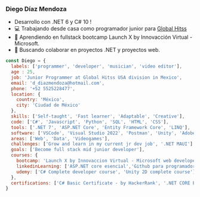 ### Diego Díaz Mendoza

- Desarrollo con .NET 6 y C# 10 ! 
- :computer: Trabajando desde casa como programador junior para [Global Hitss](https://globalhitss.com/)
- 🌱 Aprendiendo en fullstack bootcamp Launch X by Innovacción Virtual - Microsoft.
- 👯 Buscando colaborar en proyectos .NET y proyectos web.  



```js
const Diego = {
  labels: ['programmer', 'developer', 'musician', 'video editor'],
  age : 25,
  job: 'Junior Programmer at Global Hitss USA division in Mexico',
  email: 'd_diazmendoza@hotmail.com',
  phone: '+52 5525228477',
  location: {
    country: 'México',
    city: 'Ciudad de México'
  },
  skills: ['Self-taught', 'Fast learner', 'Adaptable', 'Creative'],
  code: ['C#', 'Javascript', 'Python', 'SQL', 'HTML', 'CSS'],
  tools: ['.NET 7', 'ASP.NET Core', 'Entity Framework Core', 'LINQ'],
  software: ['VSCode', 'Visual Studio 2022', 'Postman', 'Unity', 'Adobe: Pr, Ae, Ps, Ai' ],
  areas: ['Web', 'Data', 'Videogames'],
  challenges: ['Grow and learn in my current jr dev job', '.NET MAUI']
  goals: ['Become full stack mid junior developer'],
  courses: {
    bootcamp: 'Launch X by Innovaccion Virtual - Microsoft web developer bootcamp',
    linkedinLearning: ['ASP.NET core esencial','Github para programadores', '.NET6 esencial', 'LINQ con C#'],
    udemy: ['C# Complete developer course', 'Unity 2D complete course'],
  },
  certifications: ['C# Basic Certificate - by HackerRank', '.NET CORE Esencial - by LinkedInLearning','Github para desarrolladores - by LinkedInLearning'],
}
```



